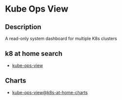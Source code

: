 # Kube Ops View

## Description

A read-only system dashboard for multiple K8s clusters

## k8 at home search

- [kube-ops-view](https://nanne.dev/k8s-at-home-search/#/kube-ops-view)

## Charts

- [kube-ops-view@k8s-at-home-charts](https://k8s-at-home.com/charts/)

